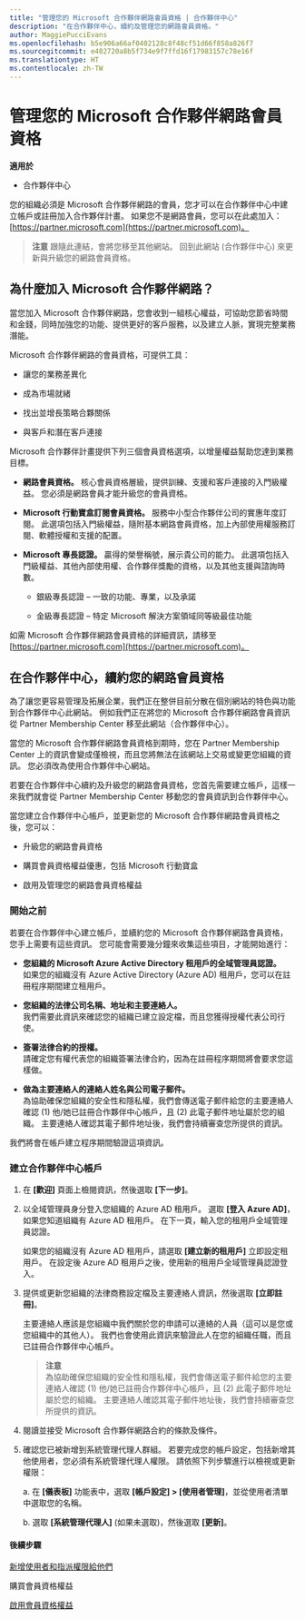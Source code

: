```yaml
---
title: "管理您的 Microsoft 合作夥伴網路會員資格 | 合作夥伴中心"
description: "在合作夥伴中心，續約及管理您的網路會員資格。"
author: MaggiePucciEvans
ms.openlocfilehash: b5e906a66af0402128c8f48cf51d66f858a826f7
ms.sourcegitcommit: e402720a8b5f734e9f7ffd16f17983157c78e16f
ms.translationtype: HT
ms.contentlocale: zh-TW
---
```

# <a name="manage-your-microsoft-partner-network-membership"></a>管理您的 Microsoft 合作夥伴網路會員資格

**適用於**

-  合作夥伴中心

您的組織必須是 Microsoft 合作夥伴網路的會員，您才可以在合作夥伴中心中建立帳戶或註冊加入合作夥伴計畫。 如果您不是網路會員，您可以在此處加入：[https://partner.microsoft.com](https://partner.microsoft.com)。

>**注意** 跟隨此連結，會將您移至其他網站。 回到此網站 (合作夥伴中心) 來更新與升級您的網路會員資格。

## <a name="why-join-the-microsoft-partner-network"></a>為什麼加入 Microsoft 合作夥伴網路？

當您加入 Microsoft 合作夥伴網路，您會收到一組核心權益，可協助您節省時間和金錢，同時加強您的功能、提供更好的客戶服務，以及建立人脈，實現完整業務潛能。

Microsoft 合作夥伴網路的會員資格，可提供工具：

- 讓您的業務差異化

- 成為市場就緒

- 找出並增長策略合夥關係

- 與客戶和潛在客戶連接

Microsoft 合作夥伴計畫提供下列三個會員資格選項，以增量權益幫助您達到業務目標。

- **網路會員資格。** 核心會員資格層級，提供訓練、支援和客戶連接的入門級權益。 您必須是網路會員才能升級您的會員資格。

- **Microsoft 行動寶盒訂閱會員資格。** 服務中小型合作夥伴公司的實惠年度訂閱。 此選項包括入門級權益，隨附基本網路會員資格，加上內部使用權服務訂閱、軟體授權和支援的配置。

- **Microsoft 專長認證。** 贏得的榮譽稱號，展示貴公司的能力。 此選項包括入門級權益、其他內部使用權、合作夥伴獎勵的資格，以及其他支援與諮詢時數。

  - 銀級專長認證 – 一致的功能、專業，以及承諾

  - 金級專長認證 – 特定 Microsoft 解決方案領域同等級最佳功能

如需 Microsoft 合作夥伴網路會員資格的詳細資訊，請移至 [https://partner.microsoft.com](https://partner.microsoft.com)。  

## <a name="renew-your-network-membership-on-partner-center"></a>在合作夥伴中心，續約您的網路會員資格

為了讓您更容易管理及拓展企業，我們正在整併目前分散在個別網站的特色與功能到合作夥伴中心此網站。 例如我們正在將您的 Microsoft 合作夥伴網路會員資訊從 Partner Membership Center 移至此網站（合作夥伴中心）。 

當您的 Microsoft 合作夥伴網路會員資格到期時，您在 Partner Membership Center 上的資訊會變成僅檢視，而且您將無法在該網站上交易或變更您組織的資訊。 您必須改為使用合作夥伴中心網站。 

若要在合作夥伴中心續約及升級您的網路會員資格，您首先需要建立帳戶，這樣一來我們就會從 Partner Membership Center 移動您的會員資訊到合作夥伴中心。  

當您建立合作夥伴中心帳戶，並更新您的 Microsoft 合作夥伴網路會員資格之後，您可以：

- 升級您的網路會員資格

- 購買會員資格權益優惠，包括 Microsoft 行動寶盒 

- 啟用及管理您的網路會員資格權益

### <a name="before-you-begin"></a>開始之前

若要在合作夥伴中心建立帳戶，並續約您的 Microsoft 合作夥伴網路會員資格，您手上需要有這些資訊。 您可能會需要幾分鐘來收集這些項目，才能開始進行：
 
- **您組織的 Microsoft Azure Active Directory 租用戶的全域管理員認證。**  
如果您的組織沒有 Azure Active Directory (Azure AD) 租用戶，您可以在註冊程序期間建立租用戶。

- **您組織的法律公司名稱、地址和主要連絡人。**  
我們需要此資訊來確認您的組織已建立設定檔，而且您獲得授權代表公司行使。 

- **簽署法律合約的授權。**  
請確定您有權代表您的組織簽署法律合約，因為在註冊程序期間將會要求您這樣做。

- **做為主要連絡人的連絡人姓名與公司電子郵件。**   
為協助確保您組織的安全性和隱私權，我們會傳送電子郵件給您的主要連絡人確認 (1) 他/她已註冊合作夥伴中心帳戶，且 (2) 此電子郵件地址屬於您的組織。 主要連絡人確認其電子郵件地址後，我們會持續審查您所提供的資訊。
 
我們將會在帳戶建立程序期間驗證這項資訊。
 
### <a name="create-a-partner-center-account"></a>建立合作夥伴中心帳戶

1. 在 **\[歡迎\]** 頁面上檢閱資訊，然後選取 **\[下一步\]**。

2. 以全域管理員身分登入您組織的 Azure AD 租用戶。 選取 **\[登入 Azure AD\]**，如果您知道組織有 Azure AD 租用戶。 在下一頁，輸入您的租用戶全域管理員認證。  
  
   如果您的組織沒有 Azure AD 租用戶，請選取 **\[建立新的租用戶\]** 立即設定租用戶。 在設定後 Azure AD 租用戶之後，使用新的租用戶全域管理員認證登入。

3. 提供或更新您組織的法律商務設定檔及主要連絡人資訊，然後選取 **\[立即註冊\]**。  

   主要連絡人應該是您組織中我們關於您的申請可以連絡的人員（這可以是您或您組織中的其他人）。 我們也會使用此資訊來驗證此人在您的組織任職，而且已註冊合作夥伴中心帳戶。

   >**注意**<br>
   為協助確保您組織的安全性和隱私權，我們會傳送電子郵件給您的主要連絡人確認 (1) 他/她已註冊合作夥伴中心帳戶，且 (2) 此電子郵件地址屬於您的組織。 主要連絡人確認其電子郵件地址後，我們會持續審查您所提供的資訊。

4. 閱讀並接受 Microsoft 合作夥伴網路合約的條款及條件。 

5. 確認您已被新增到系統管理代理人群組。 若要完成您的帳戶設定，包括新增其他使用者，您必須有系統管理代理人權限。 請依照下列步驟進行以檢視或更新權限：

     a. 在 **\[儀表板\]** 功能表中，選取 **\[帳戶設定\] > \[使用者管理\]**，並從使用者清單中選取您的名稱。 

     b. 選取 **\[系統管理代理人\]** (如果未選取)，然後選取 **\[更新\]**。 


#### <a name="next-steps"></a>後續步驟

[新增使用者和指派權限給他們](create-user-accounts-and-set-permissions.md)

購買會員資格權益

[啟用會員資格權益](manage-your-partner-network-benefits.md)

